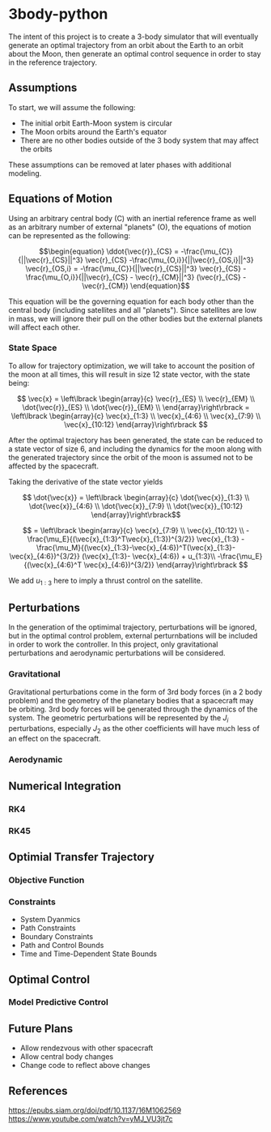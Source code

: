 # 3body-python

The intent of this project is to create a 3-body simulator that will eventually generate an optimal trajectory from an orbit about the Earth to an orbit about the Moon, then generate an optimal control sequence in order to stay in the reference trajectory.

## Assumptions
To start, we will assume the following:

- The initial orbit Earth-Moon system is circular
- The Moon orbits around the Earth's equator
- There are no other bodies outside of the 3 body system that may affect the orbits


These assumptions can be removed at later phases with additional modeling.


## Equations of Motion
Using an arbitrary central body (C) with an inertial reference frame as well as an arbitrary number of external "planets" (O), the equations of motion can be represented as the following:

$$\begin{equation}
\ddot{\vec{r}}_{CS} = -\frac{\mu_{C}}{||\vec{r}_{CS}||^3} \vec{r}_{CS} -\frac{\mu_{O,i}}{||\vec{r}_{OS,i}||^3} \vec{r}_{OS,i}
= -\frac{\mu_{C}}{||\vec{r}_{CS}||^3} \vec{r}_{CS} -\frac{\mu_{O,i}}{||\vec{r}_{CS} - \vec{r}_{CM}||^3} (\vec{r}_{CS} - \vec{r}_{CM})
\end{equation}$$ 

This equation will be the governing equation for each body other than the central body (including satellites and all "planets"). Since satellites are low in mass, we will ignore their pull on the other bodies but the external planets will affect each other.

### State Space

To allow for trajectory optimization, we will take to account the position of the moon at all times, this will result in size 12 state vector, with the state being:

$$
\vec{x} =  \left\lbrack \begin{array}{c}
\vec{r}_{ES} \\
\vec{r}_{EM} \\
\dot{\vec{r}}_{ES} \\
\dot{\vec{r}}_{EM} \\
\end{array}\right\rbrack = 
\left\lbrack \begin{array}{c}
\vec{x}_{1:3} \\ 
\vec{x}_{4:6} \\ 
\vec{x}_{7:9} \\ 
\vec{x}_{10:12}
\end{array}\right\rbrack
$$

After the optimal trajectory has been generated, the state can be reduced to a state vector of size 6, and including the dynamics for the moon along with the generated trajectory since the orbit of the moon is assumed not to be affected by the spacecraft.

Taking the derivative of the state vector yields

$$
\dot{\vec{x}} = 
\left\lbrack \begin{array}{c}
\dot{\vec{x}}_{1:3} \\ 
\dot{\vec{x}}_{4:6} \\ 
\dot{\vec{x}}_{7:9} \\ 
\dot{\vec{x}}_{10:12}
\end{array}\right\rbrack$$ 

$$ =
\left\lbrack \begin{array}{c}
\vec{x}_{7:9} \\ 
\vec{x}_{10:12} \\ 
-\frac{\mu_E}{(\vec{x}_{1:3}^T\vec{x}_{1:3})^{3/2}} \vec{x}_{1:3} - \frac{\mu_M}{(\vec{x}_{1:3}-\vec{x}_{4:6})^T(\vec{x}_{1:3}-\vec{x}_{4:6})^{3/2}} (\vec{x}_{1:3}-  \vec{x}_{4:6}) + u_{1:3}\\ 
-\frac{\mu_E}{(\vec{x}_{4:6}^T \vec{x}_{4:6})^{3/2}} 
\end{array}\right\rbrack
$$

We add $u_{1:3}$ here to imply a thrust control on the satellite.

## Perturbations
In the generation of the optimimal trajectory, perturbations will be ignored, but in the optimal control problem, external perturnbations will be included in order to work the controller. In this project, only gravitational perturbations and aerodynamic perturbations will be considered. 
### Gravitational
Gravitational perturbations come in the form of 3rd body forces (in a 2 body problem) and the geometry of the planetary bodies that a spacecraft may be orbiting.
3rd body forces will be generated through the dynamics of the system. The geometric perturbations will be represented by the $J_i$ perturbations, especially $J_2$ as the other coefficients will have much less of an effect on the spacecraft. 
### Aerodynamic
### 


## Numerical Integration
### RK4
### RK45

## Optimial Transfer Trajectory
### Objective Function

### Constraints
- System Dyanmics
- Path Constraints
- Boundary Constraints
- Path and Control Bounds
- Time and Time-Dependent State Bounds

## Optimal Control
### Model Predictive Control

## Future Plans
- Allow rendezvous with other spacecraft
- Allow central body changes
- Change code to reflect above changes

## References
https://epubs.siam.org/doi/pdf/10.1137/16M1062569  
https://www.youtube.com/watch?v=yMJ_VU3jt7c
